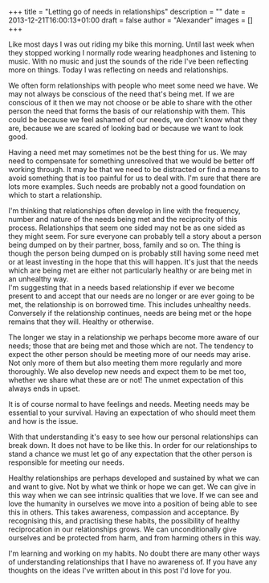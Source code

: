 +++
title = "Letting go of needs in relationships"
description = ""
date = 2013-12-21T16:00:13+01:00
draft = false
author = "Alexander"
images = []
+++

Like most days I was out riding my bike this morning. Until last week when they stopped working I normally rode wearing headphones and listening to music. With no music and just the sounds of the ride I've been reflecting more on things. Today I was reflecting on needs and relationships. 

We often form relationships with people who meet some need we have. We may not always be conscious of the need that's being met. If we are conscious of it then we may not choose or be able to share with the other person the need that forms the basis of our relationship with them. This could be because we feel ashamed of our needs, we don't know what they are, because we are scared of looking bad or because we want to look good.

Having a need met may sometimes not be the best thing for us. We may need to compensate for something unresolved that we would be better off working through. It may be that we need to be distracted or find a means to avoid something that is too painful for us to deal with. I'm sure that there are lots more examples. Such needs are probably not a good foundation on which to start a relationship.

I'm thinking that relationships often develop in line with the frequency, number and nature of the needs being met and the reciprocity of this process. Relationships that seem one sided may not be as one sided as they might seem. For sure everyone can probably tell a story about a person being dumped on by their partner, boss, family and so on. The thing is though the person being dumped on is probably still having some need met or at least investing in the hope that this will happen. It's just that the needs which are being met are either not particularly healthy or are being met in an unhealthy way.\
I'm suggesting that in a needs based relationship if ever we become present to and accept that our needs are no longer or are ever going to be met, the relationship is on borrowed time. This includes unhealthy needs. Conversely if the relationship continues, needs are being met or the hope remains that they will. Healthy or otherwise.

The longer we stay in a relationship we perhaps become more aware of our needs; those that are being met and those which are not. The tendency to expect the other person should be meeting more of our needs may arise. Not only more of them but also meeting them more regularly and more thoroughly. We also develop new needs and expect them to be met too, whether we share what these are or not! The unmet expectation of this always ends in upset. 

It is of course normal to have feelings and needs. Meeting needs may be essential to your survival. Having an expectation of who should meet them and how is the issue.

With that understanding it's easy to see how our personal relationships can break down. It does not have to be like this. In order for our relationships to stand a chance we must let go of any expectation that the other person is responsible for meeting our needs.

Healthy relationships are perhaps developed and sustained by what we can and want to give. Not by what we think or hope we can get. We can give in this way when we can see intrinsic qualities that we love. If we can see and love the humanity in ourselves we move into a position of being able to see this in others. This takes awareness, compassion and acceptance. By recognising this, and practising these habits, the possibility of healthy reciprocation in our relationships grows. We can unconditionally give ourselves and be protected from harm, and from harming others in this way.

I'm learning and working on my habits. No doubt there are many other ways of understanding relationships that I have no awareness of. If you have any thoughts on the ideas I've written about in this post I'd love for you.